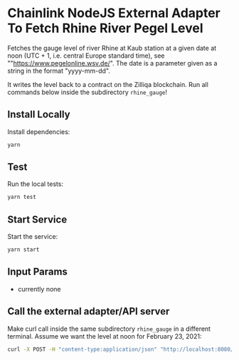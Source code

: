 # Chainlink NodeJS External Adapter To Fetch Rhine River Pegel Level

Fetches the gauge level of river Rhine at Kaub station at a given date at noon (UTC + 1, i.e. central Europe standard time), see ""https://www.pegelonline.wsv.de/". The date is a parameter given as a string in the format "yyyy-mm-dd".

It writes the level back to a contract on the Zilliqa blockchain. Run all commands below inside the subdirectory `rhine_gauge`!
## Install Locally
Install dependencies:

```bash
yarn
```

## Test
Run the local tests:

```bash
yarn test
```
## Start Service

Start the service:
```bash
yarn start
```

## Input Params

- currently none

## Call the external adapter/API server

Make curl call inside the same subdirectory `rhine_gauge` in a different terminal. Assume we want
the level at noon for February 23, 2021:
```bash
curl -X POST -H "content-type:application/json" "http://localhost:8080/" --data '{ "id": 0, "data": { "reqID": 0, "dateString": "2021-02-23"} }'
```
